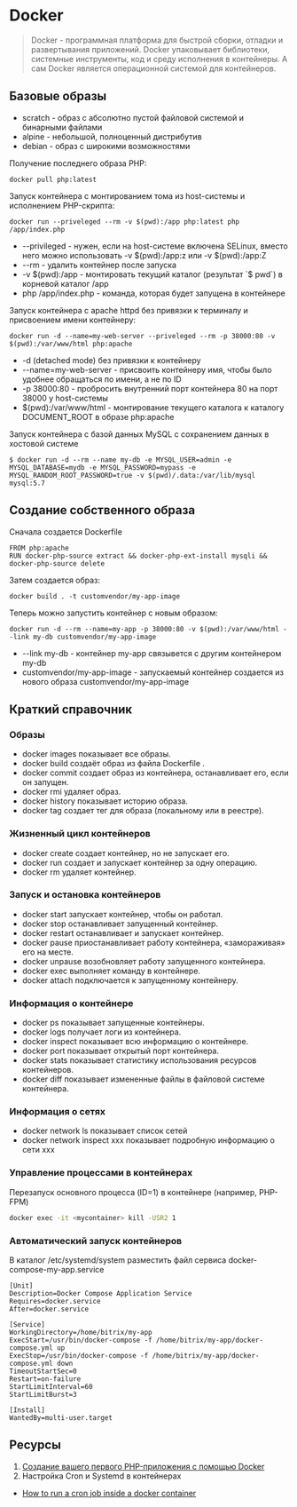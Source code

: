 # Docker

> Docker - программная платформа для быстрой сборки, отладки и
развертывания приложений. Docker упаковывает библиотеки, системные
инструменты, код и среду исполнения в контейнеры. А сам Docker является
операционной системой для контейнеров.

## Базовые образы

* scratch - образ с абсолютно пустой файловой системой и бинарными файлами
* alpine - небольшой, полноценный дистрибутив
* debian - образ с широкими возможностями

Получение последнего образа PHP:
```
docker pull php:latest
```

Запуск контейнера с монтированием тома из host-системы и исполнением
PHP-скрипта:
```
docker run --priveleged --rm -v $(pwd):/app php:latest php /app/index.php
```
* --privileged - нужен, если на host-системе включена SELinux, вместо
  него можно использовать -v $(pwd):/app:z или -v $(pwd):/app:Z
* --rm - удалить контейнер после запуска
* -v $(pwd):/app - монтировать текущий каталог (результат `$ pwd`) в
  корневой каталог /app
* php /app/index.php - команда, которая будет запущена в контейнере

Запуск контейнера с apache httpd без привязки к терминалу и присвоением
имени контейнеру:
```
docker run -d --name=my-web-server --priveleged --rm -p 38000:80 -v $(pwd):/var/www/html php:apache
```
* -d (detached mode) без привязки к контейнеру
* --name=my-web-server - присвоить контейнеру имя, чтобы было удобнее
  обращаться по имени, а не по ID
* -p 38000:80 - пробросить внутренний порт контейнера 80 на порт
  38000 у host-системы
* $(pwd):/var/www/html - монтирование текущего каталога к каталогу
  DOCUMENT_ROOT в образе php:apache

Запуск контейнера с базой данных MySQL с сохранением данных в хостовой
системе
```
$ docker run -d --rm --name my-db -e MYSQL_USER=admin -e MYSQL_DATABASE=mydb -e MYSQL_PASSWORD=mypass -e MYSQL_RANDOM_ROOT_PASSWORD=true -v $(pwd)/.data:/var/lib/mysql mysql:5.7
```

## Создание собственного образа

Сначала создается Dockerfile
```
FROM php:apache
RUN docker-php-source extract && docker-php-ext-install mysqli && docker-php-source delete
```

Затем создается образ:
```
docker build . -t customvendor/my-app-image
```

Теперь можно запустить контейнер с новым образом:
```
docker run -d --rm --name=my-app -p 38000:80 -v $(pwd):/var/www/html --link my-db customvendor/my-app-image
```
* --link my-db - контейнер my-app связывется с другим контейнером my-db
* customvendor/my-app-image - запускаемый контейнер создается из нового образа customvendor/my-app-image

## Краткий справочник

### Образы
* docker images показывает все образы.
* docker build создаёт образ из файла Dockerfile .
* docker commit создает образ из контейнера, останавливает его, если он запущен.
* docker rmi удаляет образ.
* docker history показывает историю образа.
* docker tag создает тег для образа (локальному или в реестре).

### Жизненный цикл контейнеров
* docker create создает контейнер, но не запускает его.
* docker run создает и запускает контейнер за одну операцию.
* docker rm удаляет контейнер.

### Запуск и остановка контейнеров
* docker start запускает контейнер, чтобы он работал.
* docker stop останавливает запущенный контейнер.
* docker restart останавливает и запускает контейнер.
* docker pause приостанавливает работу контейнера, «замораживая» его на месте.
* docker unpause возобновляет работу запущенного контейнера.
* docker exec выполняет команду в контейнере.
* docker attach подключается к запущенному контейнеру.

### Информация о контейнере
* docker ps показывает запущенные контейнеры.
* docker logs получает логи из контейнера.
* docker inspect  показывает всю информацию о контейнере.
* docker port показывает открытый порт контейнера.
* docker stats показывает статистику использования ресурсов контейнеров.
* docker diff показывает измененные файлы в файловой системе контейнера.

### Информация о сетях
* docker network ls показывает список сетей
* docker network inspect xxx показывает подробную информацию о сети xxx

### Управление процессами в контейнерах

Перезапуск основного процесса (ID=1) в контейнере (например, PHP-FPM)
```bash
docker exec -it <mycontainer> kill -USR2 1
```

### Автоматический запуск контейнеров

В каталог /etc/systemd/system разместить файл сервиса docker-compose-my-app.service
```
[Unit]
Description=Docker Compose Application Service
Requires=docker.service
After=docker.service

[Service]
WorkingDirectory=/home/bitrix/my-app
ExecStart=/usr/bin/docker-compose -f /home/bitrix/my-app/docker-compose.yml up
ExecStop=/usr/bin/docker-compose -f /home/bitrix/my-app/docker-compose.yml down
TimeoutStartSec=0
Restart=on-failure
StartLimitInterval=60
StartLimitBurst=3

[Install]
WantedBy=multi-user.target
```

## Ресурсы

1. [Создание вашего первого PHP-приложения с помощью Docker](https://leanpub.com/first-php-docker-application-ru)
2. Настройка Cron и Systemd в контейнерах
  * [How to run a cron job inside a docker container](https://stackoverflow.com/questions/37458287/how-to-run-a-cron-job-inside-a-docker-container)